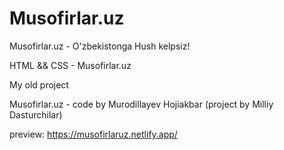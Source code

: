 # Musofirlar.uz
Musofirlar.uz - O'zbekistonga Hush kelpsiz!

HTML && CSS - Musofirlar.uz 

My old project

Musofirlar.uz - code by Murodillayev Hojiakbar (project by Milliy Dasturchilar)

preview: https://musofirlaruz.netlify.app/ 
